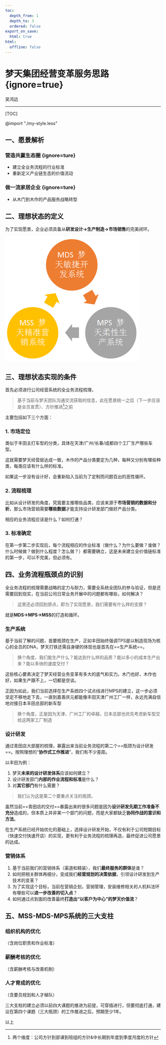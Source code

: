 ```yaml
---
toc:
  depth_from: 1
  depth_to: 3
  ordered: false
export_on_save:
  html: true
html:
  offline: false
---
```


# 梦天集团经营变革服务思路 {ignore=true}

吴鸿远

---

[TOC]

@import "./my-style.less"

## 一、愿景解析

### 营造共赢生态圈 {ignore=ture}

- 建立全业务流程的行业标准
- 重新定义产业链生态的价值流动

### 做一流家居企业 {ignore=ture}

- 从木门到木作的产品服务战略转型

## 二、理想状态的定义

为了实现愿景，企业必须具备从**研发设计→生产制造→市场销售**的完美闭环。

![3-System](./imgs/3system.PNG)

## 三、理想状态实现的条件

首先必须进行公司经营系统的全业务流程梳理，

> 基于当前与梦天团队沟通交流获取的信息，此在愿景统一之后（下一步应该是全员宣贯）、方针推进[^5]之前

[^5]:两个维度：公司方针到部课到班组的方针&中长期到年度到季度月度的方针

主要包括如下三个方面：

### 1. 市场定位

类似于丰田主打车型的分类，具体在天津/广州/长春/成都四个工厂生产哪些车型。

这就需要梦天经营层达成一致，木作的产品分类要定为几种，每种又分别有哪些种类，每类应该有什么样的标准。

如果这一步没有设计好，会重新陷入当前为了定制而问题百出的恶性循环。

### 2. 流程梳理

比如从设计研发的角度，究竟要主推哪些品类，应该来源于**市场营销的数据和分析**，那么市场营销需要**哪些数据**才能支持设计研发部门做好产品分类。

相应的业务流程应该是什么？如何打通？

### 3. 标准确定

在第一步第二步实现后，每个流程相应的作业标准（做什么？为什么要做？谁做？什么时候做？做到什么程度？怎么做？）都需要确立，这是未来建立全价值链标准的第一步，可以不完美，但必须有。

## 四、业务流程瓶颈点的识别

全业务流程的梳理需要战略的定力与耐力，需要全系统全团队的参与验证，但是还需要回到现实，在当前公司日常业务开展中的问题都有哪些，如何解决？

>这里还必须回到原点，即为了实现愿景，我们需要有什么样的支撑？

就是**MDS→MPS→MSS**的打造和循环。

### 生产系统

基于当前了解的问题，首要瓶颈在生产，正如丰田始终强调TPS是以制造现场为核心的全员的DNA，梦天打铁还需自身硬的体现也是首先在==生产系统==。

>换个角度，我们能生产什么？能达到什么样的品质？能以多小的成本生产出来？能以多快的速度交付？

这些核心要素决定了梦天经营业务变革有多大的底气和实力。木门也好，木作也好，如果生产跟不上，一切都是空谈。

正因为如此，我们当前选择在生产系统四个试点线进行MPS的建立，这一步必须坚定不移地走下去，一直到嘉善庆元都能像丰田天津广州工厂一样，永远充满自信地对接日本丰田总部的新车型

>换个角度，正是因为天津、广州工厂的卓越，日本总部也优先考虑新车型交给这两家工厂制造

### 设计研发

通过青田店大部屋的梳理，暴露出来当前业务流程的第二个==瓶颈为设计研发==。按照理想的“**协作式工作推进**”，我们有不少差距。

以丰田为例：

1. 梦天**未来的设计研发体系**应该如何建立？
1. 设计研发部门**内部的作业流程和标准**是什么？
1. 对**其它部门**有什么需要？

> 我们认为这是第二个要重点关注的瓶颈。

虽然当前==青田店的交付==暴露出来的很多问题是因为**设计研发先期工作准备不充分**造成的，但本质上并非某一个部门的问题，而是大家都缺乏**协同作战的意识和方法**。

在生产系统已经开始优化的基础上，选择设计研发开始，不仅有利于公司短期目标（快速交付快速开店）的实现，更有利于业务流程的梳理再造，最终促进公司愿景的达成。

### 营销体系

1. 基于当前我们的营销体系（渠道和精装），我们**最终服务的群体**是谁？
1. 如何把相关群体再细分，变成我们**经营规划的决策依据**，引领设计研发到生产技术的变革？
1. 为了实现这个目标，当前在营销企划，营销管理，安装维修相关的人机料法环有哪些可以**进一步改善的切入点**？
1. 如何通过点到面的改善最终**打造出“以客户为中心”的梦天价值流**？

## 五、MSS-MDS-MPS系统的三大支柱

### 组织机构的优化

（含岗位职责和作业标准）

### 薪酬考核的优化

（含薪酬考核与改善机制）

### 人才育成的优化

（含要员规划和人才梯队）

三大支柱的建立必须以前四大课题的推进为前提，可穿插进行，但要彻底打通，建议在第四个课题（三大瓶颈）的工作推进之后，预期至少1年。

以上
